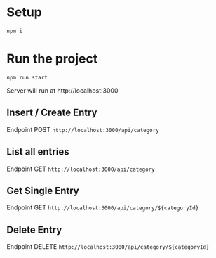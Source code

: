 # Setup
```
npm i
```

# Run the project
```
npm run start
```
Server will run at http://localhost:3000



## Insert / Create Entry
Endpoint POST `http://localhost:3000/api/category`


## List all entries
Endpoint GET `http://localhost:3000/api/category`

## Get Single Entry
Endpoint GET `http://localhost:3000/api/category/${categoryId}`


## Delete Entry
Endpoint DELETE `http://localhost:3000/api/category/${categoryId}`




